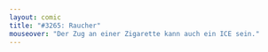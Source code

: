 ```yaml
---
layout: comic
title: "#3265: Raucher"
mouseover: "Der Zug an einer Zigarette kann auch ein ICE sein."
---
```

